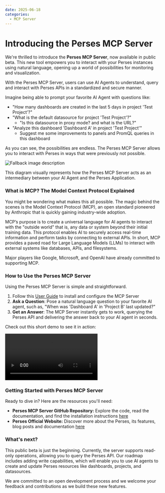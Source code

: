```yaml
---
date: 2025-06-18
categories:
  - MCP Server
---
```



# Introducing the Perses MCP Server

We're thrilled to introduce the **Perses MCP Server**, now available in public beta. This new tool empowers you to interact with your Perses instances using natural language, opening up a world of possibilities for monitoring and visualization.

With the Perses MCP Server, users can use AI Agents to understand, query and interact with Perses APIs in a standardized and secure manner. 

Imagine being able to prompt your favorite AI Agent with questions like: 

- "How many dashboards are created in the last 5 days in project 'Test Project'?"
- "What is the default datasource for project 'Test Project'?"
    - "Is this datasource in proxy mode? and what is the URL?" 
- "Analyze this dashboard 'Dashboard A' in project 'Test Project'"
    - Suggest me some improvements to panels and PromQL queries in this dashboard

As you can see, the possibilities are endless. The Perses MCP Server allows you to interact with Perses in ways that were previously not possible.
<!-- more -->
<picture>
  <img alt="Fallback image description" src="https://github.com/user-attachments/assets/416409df-9045-41f3-b10b-91df3020af1f">
</picture>

This diagram visually represents how the Perses MCP Server acts as an intermediary between your AI Agent and the Perses Application.


### What is MCP? The Model Context Protocol Explained

You might be wondering what makes this all possible. The magic behind the scenes is the Model Context Protocol (MCP), an open standard pioneered by Anthropic that is quickly gaining industry-wide adoption. 

MCP’s purpose is to create a universal language for AI agents to interact with the "outside world" that is, any data or system beyond their initial training data. This protocol enables AI to securely access real-time information and perform tasks by connecting to external APIs. In short, MCP provides a paved road for Large Language Models (LLMs) to interact with external systems like databases, APIs, and filesystems.

Major players like Google, Microsoft, and OpenAI have already committed to supporting MCP.


### How to Use the Perses MCP Server

Using the Perses MCP Server is simple and straightforward. 

1. Follow this [User Guide](https://github.com/perses/mcp-server/blob/main/README.md#usage) to install and configure the MCP Server
2. **Ask a Question**: Pose a natural language question to your favorite AI agent, such as, "When was 'Dashboard A' in 'Project B' last updated?"
3. **Get an Answer**: The MCP Server instantly gets to work, querying the Perses API and delivering the answer back to your AI agent in seconds.

Check out this short demo to see it in action:

<video controls>
  <source src="/assets/images/blog/mcp-server/perses-mcp-server-demo.mp4" type="video/mp4">
  Your browser does not support the video tag.
</video>

### Getting Started with Perses MCP Server

Ready to dive in? Here are the resources you'll need:

- **Perses MCP Server GitHub Repository:** Explore the code, read the documentation, and find the installation instructions [here]( https://github.com/perses/mcp-server)
- **Perses Official Website:** Discover more about the Perses, its features, blog posts and documentation [here](https://perses.dev)


### What's next?

This public beta is just the beginning. Currently, the server supports read-only operations, allowing you to query the Perses API. Our roadmap includes adding write capabilities, which will enable you to use AI agents to create and update Perses resources like dashboards, projects, and datasources.

We are committed to an open development process and we welcome your feedback and contributions as we build these new features. 